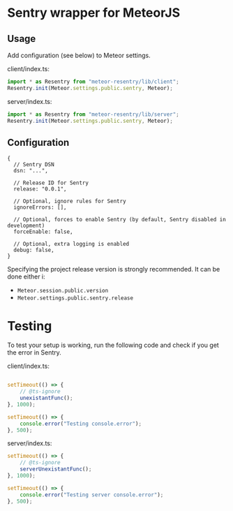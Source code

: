 # Sentry wrapper for MeteorJS

## Usage

Add configuration (see below) to Meteor settings.

client/index.ts:

```typescript
import * as Resentry from "meteor-resentry/lib/client";
Resentry.init(Meteor.settings.public.sentry, Meteor);
```

server/index.ts:

```typescript
import * as Resentry from "meteor-resentry/lib/server";
Resentry.init(Meteor.settings.public.sentry, Meteor);
```

## Configuration

```json5
{
  // Sentry DSN
  dsn: "...",

  // Release ID for Sentry
  release: "0.0.1", 
  
  // Optional, ignore rules for Sentry
  ignoreErrors: [],

  // Optional, forces to enable Sentry (by default, Sentry disabled in development)
  forceEnable: false,
  
  // Optional, extra logging is enabled
  debug: false,
}
```

Specifying the project release version is
strongly recommended. It can be done either i:

* ```Meteor.session.public.version```
* ```Meteor.settings.public.sentry.release```

# Testing

To test your setup is working, run the following code
and check if you get the error in Sentry.

client/index.ts:

```typescript

setTimeout(() => {
	// @ts-ignore
	unexistantFunc();
}, 1000);

setTimeout(() => {
	console.error("Testing console.error");
}, 500);
```

server/index.ts:

```typescript
setTimeout(() => {
	// @ts-ignore
	serverUnexistantFunc();
}, 1000);

setTimeout(() => {
	console.error("Testing server console.error");
}, 500);
```
